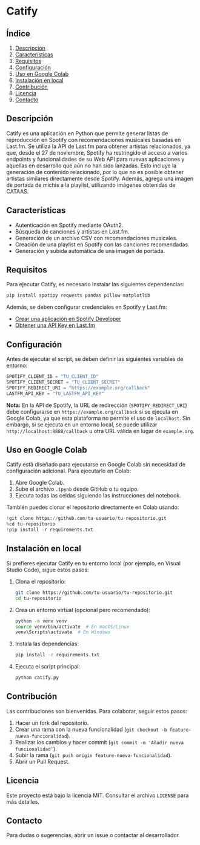 # Catify

## Índice

1. [Descripción](#descripción)
2. [Características](#características)
3. [Requisitos](#requisitos)
4. [Configuración](#configuración)
5. [Uso en Google Colab](#uso-en-google-colab)
6. [Instalación en local](#instalación-en-local)
7. [Contribución](#contribución)
8. [Licencia](#licencia)
9. [Contacto](#contacto)

## Descripción

Catify es una aplicación en Python que permite generar listas de reproducción en Spotify con recomendaciones musicales basadas en Last.fm. Se utiliza la API de Last.fm para obtener artistas relacionados, ya que, desde el 27 de noviembre, Spotify ha restringido el acceso a varios endpoints y funcionalidades de su Web API para nuevas aplicaciones y aquellas en desarrollo que aún no han sido lanzadas. Esto incluye la generación de contenido relacionado, por lo que no es posible obtener artistas similares directamente desde Spotify. Además, agrega una imagen de portada de michis a la playlist, utilizando imágenes obtenidas de CATAAS.

## Características

- Autenticación en Spotify mediante OAuth2.
- Búsqueda de canciones y artistas en Last.fm.
- Generación de un archivo CSV con recomendaciones musicales.
- Creación de una playlist en Spotify con las canciones recomendadas.
- Generación y subida automática de una imagen de portada.

## Requisitos

Para ejecutar Catify, es necesario instalar las siguientes dependencias:

```bash
pip install spotipy requests pandas pillow matplotlib
```

Además, se deben configurar credenciales en Spotify y Last.fm:

- [Crear una aplicación en Spotify Developer](https://developer.spotify.com/dashboard/applications)
- [Obtener una API Key en Last.fm](https://www.last.fm/api/account/create)

## Configuración

Antes de ejecutar el script, se deben definir las siguientes variables de entorno:

```python
SPOTIFY_CLIENT_ID = "TU_CLIENT_ID"
SPOTIFY_CLIENT_SECRET = "TU_CLIENT_SECRET"
SPOTIFY_REDIRECT_URI = "https://example.org/callback"
LASTFM_API_KEY = "TU_LASTFM_API_KEY"
```

**Nota:** En la API de Spotify, la URL de redirección (`SPOTIFY_REDIRECT_URI`) debe configurarse en `https://example.org/callback` si se ejecuta en Google Colab, ya que esta plataforma no permite el uso de `localhost`. Sin embargo, si se ejecuta en un entorno local, se puede utilizar `http://localhost:8888/callback` u otra URL válida en lugar de `example.org`.

## Uso en Google Colab

Catify está diseñado para ejecutarse en Google Colab sin necesidad de configuración adicional. Para ejecutarlo en Colab:

1. Abre Google Colab.
2. Sube el archivo `.ipynb` desde GitHub o tu equipo.
3. Ejecuta todas las celdas siguiendo las instrucciones del notebook.

También puedes clonar el repositorio directamente en Colab usando:

```python
!git clone https://github.com/tu-usuario/tu-repositorio.git
%cd tu-repositorio
!pip install -r requirements.txt
```

## Instalación en local

Si prefieres ejecutar Catify en tu entorno local (por ejemplo, en Visual Studio Code), sigue estos pasos:

1. Clona el repositorio:
   ```bash
   git clone https://github.com/tu-usuario/tu-repositorio.git
   cd tu-repositorio
   ```
2. Crea un entorno virtual (opcional pero recomendado):
   ```bash
   python -m venv venv
   source venv/bin/activate  # En macOS/Linux
   venv\Scripts\activate  # En Windows
   ```
3. Instala las dependencias:
   ```bash
   pip install -r requirements.txt
   ```
4. Ejecuta el script principal:
   ```bash
   python catify.py
   ```

## Contribución

Las contribuciones son bienvenidas. Para colaborar, seguir estos pasos:

1. Hacer un fork del repositorio.
2. Crear una rama con la nueva funcionalidad (`git checkout -b feature-nueva-funcionalidad`).
3. Realizar los cambios y hacer commit (`git commit -m 'Añadir nueva funcionalidad'`).
4. Subir la rama (`git push origin feature-nueva-funcionalidad`).
5. Abrir un Pull Request.

## Licencia

Este proyecto está bajo la licencia MIT. Consultar el archivo `LICENSE` para más detalles.

## Contacto

Para dudas o sugerencias, abrir un issue o contactar al desarrollador.


